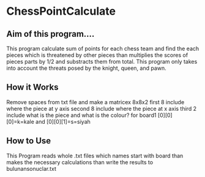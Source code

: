 # ChessPointCalculate

## Aim of this program....

This program calculate sum of points for each chess team and find the each pieces which is threatened by other pieces than multiplies
the scores of pieces parts by 1/2 and substracts them from total. 
This program only takes into account the threats posed by the knight, queen, and pawn.

## How it Works
Remove spaces from txt file and make a matricex 8x8x2
first 8 include where the piece at y axis 
second 8 include where the piece at x axis
third 2 include what is the piece and what is the colour?
for board1
[0][0][0]=k=kale and [0][0][1]=s=siyah

## How to Use
This Program reads whole .txt files which names start with board than makes the necessary calculations than write the results to bulunansonuclar.txt


